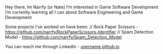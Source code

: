 Hey there, Im Narrfy (or Nate)
I’m interested in Game Software Development
I’m currently learning all I can about Software Engineering and Game Development

Some projects I've worked on have been:
  // Rock Paper Scissors - https://github.com/narrfy/RockPaperScissors-Identifier
  // Spam Detection Model - https://github.com/narrfy/Spam_Detection_Model

You can reach me through LinkedIn - [username.github.io](https://www.linkedin.com/in/nathanielbcarter/)

